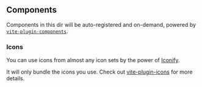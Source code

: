 ## Components

Components in this dir will be auto-registered and on-demand, powered by [`vite-plugin-components`](https://github.com/antfu/vite-plugin-components).

### Icons

You can use icons from almost any icon sets by the power of [Iconify](https://iconify.design/).

It will only bundle the icons you use. Check out [vite-plugin-icons](https://github.com/antfu/vite-plugin-icons) for more details.
